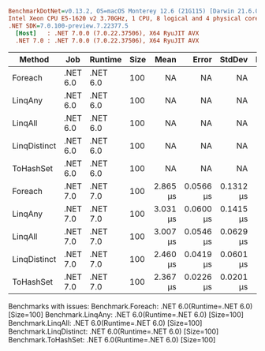 ``` ini

BenchmarkDotNet=v0.13.2, OS=macOS Monterey 12.6 (21G115) [Darwin 21.6.0]
Intel Xeon CPU E5-1620 v2 3.70GHz, 1 CPU, 8 logical and 4 physical cores
.NET SDK=7.0.100-preview.7.22377.5
  [Host]   : .NET 7.0.0 (7.0.22.37506), X64 RyuJIT AVX
  .NET 7.0 : .NET 7.0.0 (7.0.22.37506), X64 RyuJIT AVX


```
|       Method |      Job |  Runtime | Size |     Mean |     Error |    StdDev |   Median | Allocated |
|------------- |--------- |--------- |----- |---------:|----------:|----------:|---------:|----------:|
|      Foreach | .NET 6.0 | .NET 6.0 |  100 |       NA |        NA |        NA |       NA |         - |
|      LinqAny | .NET 6.0 | .NET 6.0 |  100 |       NA |        NA |        NA |       NA |         - |
|      LinqAll | .NET 6.0 | .NET 6.0 |  100 |       NA |        NA |        NA |       NA |         - |
| LinqDistinct | .NET 6.0 | .NET 6.0 |  100 |       NA |        NA |        NA |       NA |         - |
|    ToHashSet | .NET 6.0 | .NET 6.0 |  100 |       NA |        NA |        NA |       NA |         - |
|      Foreach | .NET 7.0 | .NET 7.0 |  100 | 2.865 μs | 0.0566 μs | 0.1312 μs | 2.834 μs |    2824 B |
|      LinqAny | .NET 7.0 | .NET 7.0 |  100 | 3.031 μs | 0.0600 μs | 0.1415 μs | 2.970 μs |    2912 B |
|      LinqAll | .NET 7.0 | .NET 7.0 |  100 | 3.007 μs | 0.0546 μs | 0.0629 μs | 2.985 μs |    2888 B |
| LinqDistinct | .NET 7.0 | .NET 7.0 |  100 | 2.460 μs | 0.0419 μs | 0.0601 μs | 2.446 μs |    1928 B |
|    ToHashSet | .NET 7.0 | .NET 7.0 |  100 | 2.367 μs | 0.0226 μs | 0.0201 μs | 2.358 μs |    1864 B |

Benchmarks with issues:
  Benchmark.Foreach: .NET 6.0(Runtime=.NET 6.0) [Size=100]
  Benchmark.LinqAny: .NET 6.0(Runtime=.NET 6.0) [Size=100]
  Benchmark.LinqAll: .NET 6.0(Runtime=.NET 6.0) [Size=100]
  Benchmark.LinqDistinct: .NET 6.0(Runtime=.NET 6.0) [Size=100]
  Benchmark.ToHashSet: .NET 6.0(Runtime=.NET 6.0) [Size=100]
